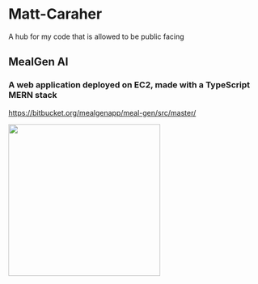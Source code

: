 # Matt-Caraher
A hub for my code that is allowed to be public facing

## MealGen AI
### A web application deployed on EC2, made with a TypeScript MERN stack
https://bitbucket.org/mealgenapp/meal-gen/src/master/

<img src="https://github.com/mattcar265/Matt-Caraher/assets/98040867/34320932-c20f-41a1-950e-e741dd54b923" width="300">


